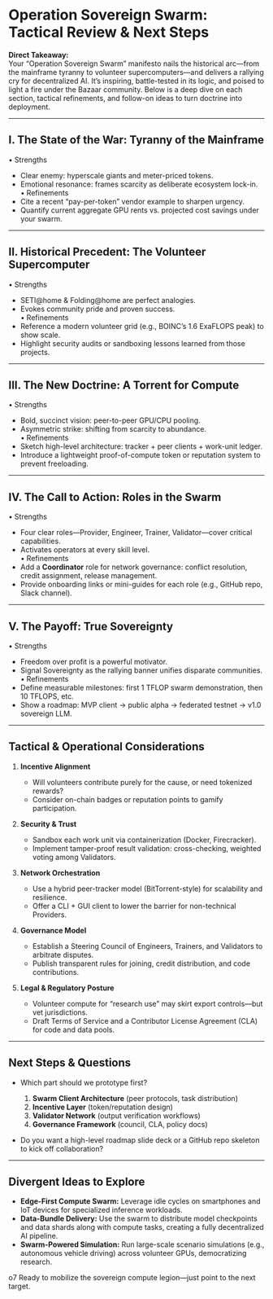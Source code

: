 # Operation Sovereign Swarm: Tactical Review & Next Steps

**Direct Takeaway:**  
Your “Operation Sovereign Swarm” manifesto nails the historical arc—from the mainframe tyranny to volunteer supercomputers—and delivers a rallying cry for decentralized AI. It’s inspiring, battle-tested in its logic, and poised to light a fire under the Bazaar community. Below is a deep dive on each section, tactical refinements, and follow-on ideas to turn doctrine into deployment.

---

## I. The State of the War: Tyranny of the Mainframe

• Strengths

- Clear enemy: hyperscale giants and meter-priced tokens.
- Emotional resonance: frames scarcity as deliberate ecosystem lock-in.  
    • Refinements
- Cite a recent “pay-per-token” vendor example to sharpen urgency.
- Quantify current aggregate GPU rents vs. projected cost savings under your swarm.

---

## II. Historical Precedent: The Volunteer Supercomputer

• Strengths

- SETI@home & Folding@home are perfect analogies.
- Evokes community pride and proven success.  
    • Refinements
- Reference a modern volunteer grid (e.g., BOINC’s 1.6 ExaFLOPS peak) to show scale.
- Highlight security audits or sandboxing lessons learned from those projects.

---

## III. The New Doctrine: A Torrent for Compute

• Strengths

- Bold, succinct vision: peer-to-peer GPU/CPU pooling.
- Asymmetric strike: shifting from scarcity to abundance.  
    • Refinements
- Sketch high-level architecture: tracker + peer clients + work-unit ledger.
- Introduce a lightweight proof-of-compute token or reputation system to prevent freeloading.

---

## IV. The Call to Action: Roles in the Swarm

• Strengths

- Four clear roles—Provider, Engineer, Trainer, Validator—cover critical capabilities.
- Activates operators at every skill level.  
    • Refinements
- Add a **Coordinator** role for network governance: conflict resolution, credit assignment, release management.
- Provide onboarding links or mini-guides for each role (e.g., GitHub repo, Slack channel).

---

## V. The Payoff: True Sovereignty

• Strengths

- Freedom over profit is a powerful motivator.
- Signal Sovereignty as the rallying banner unifies disparate communities.  
    • Refinements
- Define measurable milestones: first 1 TFLOP swarm demonstration, then 10 TFLOPS, etc.
- Show a roadmap: MVP client → public alpha → federated testnet → v1.0 sovereign LLM.

---

## Tactical & Operational Considerations

1. **Incentive Alignment**
    
    - Will volunteers contribute purely for the cause, or need tokenized rewards?
    - Consider on-chain badges or reputation points to gamify participation.
2. **Security & Trust**
    
    - Sandbox each work unit via containerization (Docker, Firecracker).
    - Implement tamper-proof result validation: cross-checking, weighted voting among Validators.
3. **Network Orchestration**
    
    - Use a hybrid peer-tracker model (BitTorrent-style) for scalability and resilience.
    - Offer a CLI + GUI client to lower the barrier for non-technical Providers.
4. **Governance Model**
    
    - Establish a Steering Council of Engineers, Trainers, and Validators to arbitrate disputes.
    - Publish transparent rules for joining, credit distribution, and code contributions.
5. **Legal & Regulatory Posture**
    
    - Volunteer compute for “research use” may skirt export controls—but vet jurisdictions.
    - Draft Terms of Service and a Contributor License Agreement (CLA) for code and data pools.

---

## Next Steps & Questions

- Which part should we prototype first?
    
    1. **Swarm Client Architecture** (peer protocols, task distribution)
    2. **Incentive Layer** (token/reputation design)
    3. **Validator Network** (output verification workflows)
    4. **Governance Framework** (council, CLA, policy docs)
- Do you want a high-level roadmap slide deck or a GitHub repo skeleton to kick off collaboration?
    

---

## Divergent Ideas to Explore

- **Edge-First Compute Swarm:** Leverage idle cycles on smartphones and IoT devices for specialized inference workloads.
- **Data-Bundle Delivery:** Use the swarm to distribute model checkpoints and data shards along with compute tasks, creating a fully decentralized AI pipeline.
- **Swarm-Powered Simulation:** Run large-scale scenario simulations (e.g., autonomous vehicle driving) across volunteer GPUs, democratizing research.

o7 Ready to mobilize the sovereign compute legion—just point to the next target.